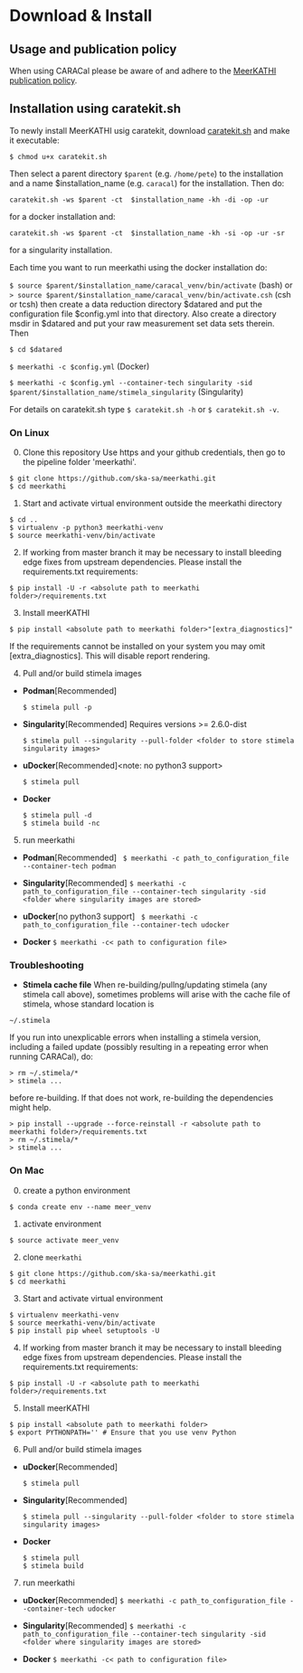# Download & Install
## Usage and publication policy
When using CARACal please be aware of and adhere to the [MeerKATHI publication policy](https://docs.google.com/document/d/12LjHM_e1G4kWRfCLcz0GgM8rlXOny23vVdcriiA8ayU).

## Installation using caratekit.sh

To newly install MeerKATHI usig caratekit, download [caratekit.sh](https://github.com/ska-sa/meerkathi/raw/master/meerkathi/utils/caratekit.sh) and make it executable:
```
$ chmod u+x caratekit.sh 
```
Then select a parent directory ``$parent`` (e.g. ``/home/pete``) to the installation and a name $installation_name (e.g. ``caracal``) for the installation. Then do:
```
caratekit.sh -ws $parent -ct  $installation_name -kh -di -op -ur
```
for a docker installation and:
```
caratekit.sh -ws $parent -ct  $installation_name -kh -si -op -ur -sr
```
for a singularity installation.

Each time you want to run meerkathi using the docker installation do:

``$ source $parent/$installation_name/caracal_venv/bin/activate`` (bash)
or
``> source $parent/$installation_name/caracal_venv/bin/activate.csh`` (csh or tcsh)
then create a data reduction directory $datared and put the configuration file $config.yml into that directory. Also create a directory msdir in $datared and put your raw measurement set data sets therein. Then

``$ cd $datared``

``$ meerkathi -c $config.yml`` (Docker)

``$ meerkathi -c $config.yml --container-tech singularity -sid $parent/$installation_name/stimela_singularity`` (Singularity)

For details on caratekit.sh type ``$ caratekit.sh -h`` or ``$ caratekit.sh -v``.

### On Linux

0. Clone this repository
Use https and your github credentials, then go to the pipeline folder 'meerkathi'.
```
$ git clone https://github.com/ska-sa/meerkathi.git
$ cd meerkathi
```
1. Start and activate virtual environment outside the meerkathi directory
```
$ cd ..
$ virtualenv -p python3 meerkathi-venv 
$ source meerkathi-venv/bin/activate
```
2. If working from master branch it may be necessary to install bleeding edge fixes from upstream dependencies. Please install the requirements.txt requirements:
```
$ pip install -U -r <absolute path to meerkathi folder>/requirements.txt
```
3. Install meerKATHI
```
$ pip install <absolute path to meerkathi folder>"[extra_diagnostics]"
```
If the requirements cannot be installed on your system you may omit [extra_diagnostics]. This will disable report rendering.

4. Pull and/or build stimela images

  - **Podman**[Recommended]
    ```
    $ stimela pull -p
    ```
    
  - **Singularity**[Recommended]
    Requires versions >= 2.6.0-dist
    ```
    $ stimela pull --singularity --pull-folder <folder to store stimela singularity images>
    ```

  - **uDocker**[Recommended]<note: no python3 support>
    ```
    $ stimela pull
    ```
    
  - **Docker**
    ```
    $ stimela pull -d
    $ stimela build -nc
    ```

5. run meerkathi

  - **Podman**[Recommended]
    ``` $ meerkathi -c path_to_configuration_file --container-tech podman```

  - **Singularity**[Recommended]
    ```$ meerkathi -c path_to_configuration_file --container-tech singularity -sid <folder where singularity images are stored>```

  - **uDocker**[no python3 support]
    ``` $ meerkathi -c path_to_configuration_file --container-tech udocker```

  - **Docker**
    ```$ meerkathi -c< path to configuration file>```

### Troubleshooting

- **Stimela cache file**
When re-building/pullng/updating stimela (any stimela call above), sometimes problems will arise with the cache file of stimela, whose standard location is
```
~/.stimela
```
If you run into unexplicable errors when installing a stimela version, including a failed update (possibly resulting in a repeating error when running CARACal), do:
```
> rm ~/.stimela/*
> stimela ...
```

before re-building. If that does not work, re-building the dependencies might help.
```
> pip install --upgrade --force-reinstall -r <absolute path to meerkathi folder>/requirements.txt
> rm ~/.stimela/*
> stimela ...
```
### On Mac

0. create a python environment

`$ conda create env --name meer_venv`

1. activate environment

`$ source activate meer_venv`

2. clone `meerkathi`
```
$ git clone https://github.com/ska-sa/meerkathi.git
$ cd meerkathi
```
3. Start and activate virtual environment
```
$ virtualenv meerkathi-venv
$ source meerkathi-venv/bin/activate
$ pip install pip wheel setuptools -U
```
4. If working from master branch it may be necessary to install bleeding edge fixes from upstream dependencies. Please install the requirements.txt requirements:
```
$ pip install -U -r <absolute path to meerkathi folder>/requirements.txt
```
5. Install meerKATHI
```
$ pip install <absolute path to meerkathi folder>
$ export PYTHONPATH='' # Ensure that you use venv Python
```

6. Pull and/or build stimela images
  - **uDocker**[Recommended]
    ```
    $ stimela pull
    ```
    
  - **Singularity**[Recommended]
    ```
    $ stimela pull --singularity --pull-folder <folder to store stimela singularity images>
    ```

  - **Docker**
    ```
    $ stimela pull
    $ stimela build
    ```

7. run meerkathi
  - **uDocker**[Recommended]
    ```$ meerkathi -c path_to_configuration_file --container-tech udocker```

  - **Singularity**[Recommended]
    ```$ meerkathi -c path_to_configuration_file --container-tech singularity -sid <folder where singularity images are stored>```
      
  - **Docker**
    ```$ meerkathi -c< path to configuration file>```
    
    
